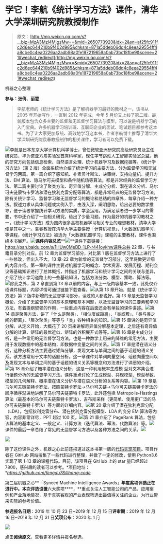 # 学它！李航《统计学习方法》课件，清华大学深圳研究院教授制作

> 原文：[http://mp.weixin.qq.com/s?__biz=MzA3MzI4MjgzMw==&mid=2650773920&idx=2&sn=af25fc911fc2d6ec644210b9f402d985&chksm=871a5ddeb06dd4c8eea29554ff4a8cbe0c4ea0226aa2adb98a0fe187219658a0ab73bc18fbe9&scene=21#wechat_redirect](http://mp.weixin.qq.com/s?__biz=MzA3MzI4MjgzMw==&mid=2650773920&idx=2&sn=af25fc911fc2d6ec644210b9f402d985&chksm=871a5ddeb06dd4c8eea29554ff4a8cbe0c4ea0226aa2adb98a0fe187219658a0ab73bc18fbe9&scene=21#wechat_redirect)

机器之心整理

**参与：张倩、**丽慧****

> 李航老师的《统计学习方法》是了解机器学习最好的教材之一，该书从 2005 年开始写作，一直到 2012 年完成，今年 5 月份又上线了第二版。最新版本包含众多主要的监督和无监督学习算法与模型，可以说是机器学习的入门宝典。许多机器学习培训班、互联网企业的面试、笔试题目都参考这本书。为了让大家更加系统、高效地学习这本书，作者李航博士推荐了清华大学深圳研究院袁春教授制作的相关课件，学习者可以免费下载。

![](../Images/802e9a824a631fca3ce390446f60e33e.jpg)李航是日本东京大学计算机科学博士，曾任微软亚洲研究院高级研究员及主任研究员、华为诺亚方舟实验室首席科学家，现任字节跳动人工智能实验室总监。他的研究方向包括信息检索、自然语言处理、统计机器学习及数据挖掘等。《统计学习方法》（第 2 版）全面系统地介绍了统计学习的主要方法，分为监督学习和无监督学习两篇。第一篇介绍了感知机、朴素贝叶斯法、决策树、支持向量机、提升方法、EM 算法、隐马尔可夫模型和条件随机场等算法，都是非常经典的监督学习方法。第二篇主要讨论了聚类方法、奇异值分解、主成分分析、潜在语义分析、马尔可夫链蒙特卡罗法和潜在狄利克雷分配等算法，都是非常经典的无监督学习方法。除有关统计学习、监督学习和无监督学习的概论和总结的四章外，每章介绍一种方法。叙述力求从具体问题或实例入手，由浅入深，阐明思路，给出必要的数学推导，便于读者掌握统计学习方法的实质，学会运用。为满足读者进一步学习的需要，书中还介绍了一些相关研究，给出了少量习题。作为最好的机器学习教材之一，《统计学习方法》成为国内很多高校机器学习相关专业的理想教材，清华大学便是其中之一。袁春教授在清华大学主要讲授「计算机视觉」、「大数据机器学习」等课程，《统计学习方法》被选为「大数据机器学习」课程的主要教材，课件也围绕本书展开。![](../Images/f43830bfabbf942f4bf1be2feb476039.jpg)**课件内容总览****![](../Images/b77466603ce48607c16b9ec5b7964945.jpg)**课件下载链接：https://pan.baidu.com/s/1HUw0MeBD-1LP-r441oykhw课件总共 22 章，与书籍目录分别对应，前 12 章为监督学习部分，对比第 1 版在监督学习方法上进行了一些修改，但出入不大。13 章-22 章为新增的无监督学习部分，这里将做更详细的内容介绍。第一章的课件主要对机器学习的概念、学术资源、发展历程、期刊会议等基础知识进行了总体概括，并指出了机器学习和统计学习之间的关联与差异，介绍了统计学习道路上的一些基础知识，包括方法分类、模型、策略、算法等。![](../Images/381ffb31922a2fc59ddafe4ba4c908ce.jpg)除此之外，第 2 章直到第 13 章以前的内容，与上一版内容基本一致，此处仅介绍课件标题，内容详情可通过链接下载查看。![](../Images/7375691e9ec6dc10b654b42e13a37665.jpg)从第 13 章开始，就是《统计学习方法》第 2 版中新增的无监督学习部分，读过的人都说好。第 13 章是无监督学习概论，介绍了无监督学习的基本原理和基本问题，以及无监督学习的三要素和学习方法，有着提纲契领的作用，一些重点内容在后面还会有单独的课件讲述。![](../Images/0ce536c5c0ce0a23dd447d06c911057d.jpg)第 14 章是聚类方法，讲了「什么是聚类」、「相似度或距离」、「类或簇」、「类与类之间的距离」、「层次聚类」等等与「类」各种相关的知识。![](../Images/4d6520dbbfac9bc7fc17fc207db4f31a.jpg)第 15 章讲的是奇异值分解，从定义开始，大概花了 20 页来讲解奇异值分解基本定理，之后还有奇异值分解的计算、矩阵的最优近似、矩阵的外积展开式等等。![](../Images/77875676b29fa37221c1bda55c35a666.jpg)第 16 章是主成分分析，是一种常用的无监督学习方法，也是一种数学上用来的降维的常用方法，主要用于发现数据中的基本结构，即数据中变量之间的关系。![](../Images/e7c1602c4a1179be8b8fb4976edd5ade.jpg)第 17 章是潜在语义分析，这种分析方法主要通过矩阵分解，发现文本与单词之间的基于话题的语义关系。该方法常用于文本的话题分析。这一章课件对单词向量空间、话题向量空间以及发现文本与单词之间的基于话题的语义关系等概念和方法进行了详细的介绍。![](../Images/9a909d2935b41a7c0a8db15db64a4330.jpg)第 18 章介绍了概率潜在语义分析，这是一种利用概率生成模 型对文本集合进行话题分析的无监督学习方法。课件重点讨论了生成模型、共现模型、模型参数、模型的几何解释、概率潜在语义分析与潜在语义分析的关系等内容。![](../Images/36158fec9ce7471b3c1c91c5a0c70c39.jpg)第 19 章是马尔可夫链蒙特卡罗法，按照蒙特卡罗法→马尔可夫链→马尔可夫链蒙特卡罗法的顺序循序渐进地讲解了马尔可夫链蒙特卡罗法，此外还包括 Metropolis-Hastings 算法（最基本的马尔可夫链蒙特卡罗法）、吉布斯采样（更简单、使用更广泛的马尔可夫链蒙特卡罗法）等方面的详细内容。![](../Images/4f64a5f5ddb68771c9fcbe33c7def9b2.jpg)第 20 章介绍了潜在狄利克雷分配（LDA），包括狄利克雷分布、潜在狄利克雷分配模型、LDA 的变分 EM 算法等内容，内容非常详尽，PPT 超过 100 页。![](../Images/2a43d03941e002a0a77029181cf5b456.jpg)第 21 章介绍了 PageRank 算法，包括该算法的基本定义、一般定义、计算方法（迭代算法、幂法、代数算法）等。![](../Images/c764948bc74c2a5e22f48a914d02d98b.jpg)课件的最后一章总结了常见的无监督学习方法以及各种方法之间的关系。![](../Images/5ea0335a699b201cbddc7ce96f0af8a9.jpg)

![](../Images/44a7daa0e13e680fea1ac2a4121f62e7.jpg)

除了这份课件之外，机器之心此前还报道过这本书第一版的[代码实现项目](http://mp.weixin.qq.com/s?__biz=MzA3MzI4MjgzMw==&mid=2650753926&idx=2&sn=7cbdf9f35308370f0c9f4b63e1d95d1c&chksm=871a8ff8b06d06ee8e3bf6b3379ef9f9b5c6e8e1cee6d1385decd252148178096fc7db29e187&scene=21#wechat_redirect)。项目作者在 GitHub 网站搜集了一些代码进行整理，并做了一定的修改，使用 Python3.6 实现了第 1-13 章的课程代码。目前，该项目在 GitHub 上的 star 量已经超过 7800，感兴趣的读者可以参考。*项目地址：**https://github.com/fengdu78/lihang-code*

第三届机器之心**「Synced Machine Intelligence Awards」**年度奖项评选正在进行中。本次评选设置**六大奖项****，**重点关注人工智能公司的产品、应用案例和产业落地情况，基于真实客观的产业表现筛选出最值得关注的企业，为行业带来实际的参考价值。

**参选报名日期**：2019 年 10 月 23 日~2019 年 12 月 15 日**评审期**：2019 年 12 月 16 日~2019 年 12 月 31 日**奖项公布**：2020 年 1 月

[![](../Images/fb3879a5fda03d04cdebfa8fe8d894a4.jpg)](https://mp.weixin.qq.com/s?__biz=MzA3MzI4MjgzMw==&mid=2650772433&idx=1&sn=64fad90bc878d9f39ced4aca847e9b0e&scene=21#wechat_redirect)

点击**阅读原文**，查看更多详情并报名参选。